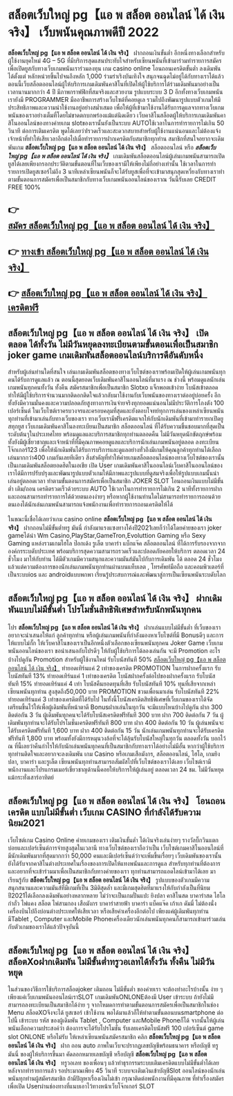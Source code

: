 # สล็อตเว็บใหญ่ pg【แอ พ สล็อต ออนไลน์ ได้ เงิน จริง】  เว็บพนันคุณภาพดีปี 2022

**สล็อตเว็บใหญ่ pg【แอ พ สล็อต ออนไลน์ ได้ เงิน จริง】** ฝากถอนเงินขั้นต่ำ  อีกหนึ่งทางเลือกสำหรับผู้ใช้งานยุคใหม่ 4G – 5G ที่มีบริการสุดแสนประทับใจสำหรับเซียนพนันที่เข้ามาร่วมทำรายการสมัครเพื่อเปิดยูสกับทางเว็บเกมพนันเราร่วมลงทุน เกม casino online โอนถอนเครดิตขั้นต่ำ ลงเดิมพันได้ตั้งแต่ หลักหน่วยขึ้นไปจนถึงหลัก 1,000 ร่วมร่าเริงบันเทิงใจ สนุกจนฉุดไม่อยู่ได้กับทางเราได้แล้วตอนนี้เว็บสล็อตออนไลน์ผู้ให้บริการเกมเดิมพันคาสิโนที่เปิดให้ผู้ใช้บริการได้ร่วมเดิมพันมาอย่างเป็นเวลานานมากกว่า 4 ปี มีภาพกราฟฟิกที่สมจริงและสวยงาม รูปแบบระบบ 3 D
อีกทั้งทางเว็บเกมพนันเรายังมี  PROGRAMMER มืออาชีพการสร้างเว็บไซต์ที่คอยดูเล  รวมไปถึงพัฒนารูปแบบตัวเกมให้มีประสิทธิภาพและความน่าใช้งานอยู่อย่างสม่ำเสมอ เพื่อให้ผู้ที่เข้ามาใช้งานได้รับการดูแลจากทางเว็บเกมพนันของเราอย่างเต็มที่โดยไม่ขาดตกบกพร่องแม้แต่นิดเดียว เว็บคาสิโนสล็อตผู้ให้บริการเกมเดิมพันคาสิโนออนไลน์ของทางค่ายเกม slotของเรานั้นยังเป็นระบบ AUTOใช้เวลาในการทำรายการไม่เกิน 50 วินาที ต่อการเติมเครดิต พูดได้เลยว่าIรวดเร็วและสะดวกสบายสำหรับผู้ใช้งานแน่นอนและไม่ต้องแจ้งเจ้าหน้าที่ทำให้เสียเวลาอีกต่อไปเมื่อทำรายการฝากเครดิตกับสมาชิกทุกท่าน
สมาชิกที่สนใจอยากจะเดิมพันเกม **สล็อตเว็บใหญ่ pg【แอ พ สล็อต ออนไลน์ ได้ เงิน จริง】** สล็อตออนไลน์ หรือ ***สล็อตเว็บใหญ่ pg【แอ พ สล็อต ออนไลน์ ได้ เงิน จริง】*** เกมเดิมพันสล็อตออนไลน์ผู้เล่นเกมพนันสามารถเปิดยูสได้เลยเพียงกรอกประวัติตามขั้นตอนที่ในเว็บของเรามีให้เพียงไม่กี่อย่างเท่านั้น ใช้เวลาในการทำรายการเปิดยูสเซอร์ไม่ถึง 3 นาทีเหล่าเซียนพนันก็จะได้รับยูสเพื่อที่จะเข้ามาสนุกสุดเหวี่ยงกับทางเราทำตามขั้นตอนการสมัครเพื่อเป็นสมาชิกกับทางเว็บเกมพนันออนไลน์ของเราณ วันนี้รับเลย CREDIT FREE 100%

## 👉 [สมัคร สล็อตเว็บใหญ่ pg【แอ พ สล็อต ออนไลน์ ได้ เงิน จริง】](https://archa888.com/)
## 👉 [ทางเข้า สล็อตเว็บใหญ่ pg【แอ พ สล็อต ออนไลน์ ได้ เงิน จริง】](https://archa888.com/)
## 👉 [สล็อตเว็บใหญ่ pg【แอ พ สล็อต ออนไลน์ ได้ เงิน จริง】 เครดิตฟรี](https://archa888.com/)

## สล็อตเว็บใหญ่ pg【แอ พ สล็อต ออนไลน์ ได้ เงิน จริง】 เปิดตลอด ได้ทั้งวัน ไม่มีวันหยุดลงทะเบียนตามขั้นตอนเพื่อเป็นสมาชิก joker game เกมเดิมพันสล็อตออนไลน์บริการดีอันดับหนึ่ง

สำหรับผู้เล่นท่านใดที่สนใจ เล่นเกมเดิมพันสล็อตของทางเว็บไซต์ของเราพร้อมเปิดให้ผู้เล่นเกมพนันทุกคนได้รับการดูแลแล้ว ณ ตอนนี้สุดยอดเว็บเดิมพันคาสิโนออนไลน์ที่มาแรง ณ ช่วงนี้ พร้อมดูแลนักเล่นเกมพนันทุกคนทั้งวัน ทั้งคืน สมัครสมาชิกเพื่อเป็นสมาชิก Slotxo แจ็กพอตเข้าง่าย โบนัสเข้าตลอด ทำให้มีผู้ใช้บริการจำนวนมากติดอกติดใจแล้วกลับมาใช้งานกับเว็บพนันของทางเราต่ออยู่บ่อยครั้ง อีกทั้งยังมีความมั่นคงและความปลอดภัยสูงทางการเงินจ่ายจริงทุกยอดแน่นอนไม่มีประวัติการโกงตัง 100 เปอร์เซ็นต์ ในเว็บไซต์เราครบวงจรและครอบคลุมที่สุดและยังตอบโจทย์ทุกการเล่นของเหล่าเซียนพนันทุกท่านที่เข้ามาเล่นกับทางเว็บของเรา
ทางเว็บเรามีฟรีเครดิตแจกให้กับนักเดิมพันที่เข้ามาทำรายกเปิดยูสทุกยูส เว็บเกมเดิมพันคาสิโนลงทะเบียนเป็นสมาชิก สล็อตออนไลน์ ที่ได้รับความชื่นชอบมากที่สุดเป็นระดับต้นๆในประเทศไทย พร้อมดูแลและบริการสมาชิกทุกท่านตลอดคืน ไม่มีวันหยุดนักขัตฤกษ์พร้อมทั้งยังมีผู้เชี่ยวชาญและเจ้าหน้าที่ที่มีคุณภาพคอยดูแลและบริการนักเล่นเกมพนันอยู่ตลอด ลงทะเบียน โจ๊กเกอร์123 เพื่อให้นักเดิมพันได้รับการบริการและดูแลอย่างทั่วถึงมีเกมให้คุณลูกค้าทุกท่านได้เลือกเล่นมากกว่า400 เกมกันเลยทีเดียว
สิ่งสำคัญที่ทำให้ค่ายเกมสล็อตออนไลน์ของทางเว็บไซต์ของเรานั้นเป็นเกมเดิมพันสล็อตยอดฮิตในเอเชีย เปิด User  เกมเดิมพันคาสิโนออนไลน์เว็บคาสิโนออนไลน์ของเราได้มีการปรับปรุงและพัฒนารูปแบบตัวเกมให้มีภาพและรูปแบบที่ดูสมจริงเพื่อให้รูปแบบเกมนั้นน่าเล่นอยู่ตลอดเวลา ทำตามขั้นตอนการสมัครเพื่อเป็นสมาชิก JOKER SLOT โอนถอนเงินแบบไม่มีขั้นต่ำ เติม/ถอน เครดิตรวดเร็วด้วยระบบ AUTO ใช้เวลาในการทำรายการไม่เกิน 2 นาทีทั้งรายการฝากและถอนสามารถทำรายการได้ด้วยตนเองง่ายๆ หรือหากผู้ใช้งานท่านใดไม่สามารถทำรายการถอนด้วยตนเองได้นักเล่นเกมพนันสามารถแจ้งพนักงานเพื่อทำรายการถอนเครดิตให้ได้

ในขณะนี้เชื่อได้เลยว่าเกม casino online **สล็อตเว็บใหญ่ pg【แอ พ สล็อต ออนไลน์ ได้ เงิน จริง】** ฝากถอนไม่มีขั้นต่ำทรู มันนี่ กำลังมาแรงแซงทางโค้งปี2021เลยก็ว่าได้โดยค่ายของเรา joker gameได้นำ  Wm Casino,PlayStar,GameTron,Evoluttion Gaming หรือ Sexy Gaming แหล่งรวมเกมไฮโล ป๊อกเด้ง รูเล็ต บาคาร่า แบ็กแจ๊ค สล็อตออนไลน์ ที่ได้การรับรองจากจากองค์กรระบดับประเทศ พร้อมบริการสุดความสามารถรวดเร็วและปลอดภัยคอยให้บริการ ตลอดเวลา 24 ชั่วโมง มาให้กับท่าน ได้มีตัวเกมมีความสนุกและความมันส์มันไปกับการเดิมพัน ได้ ตลอด 24 ชั่วโมง แล้วแต่ความต้องการของนักเล่นเกมพนันทุกท่านผ่านบนแท็บเลต , โทรศัพท์มือถือ และคอมพิวเตอร์ที่เป็นระบบios และ androidแบบพกพา เรียนรู้ประสบการณ์และพัฒนาสู่การเป็นเซียนพนันระบดับโลก

## สล็อตเว็บใหญ่ pg【แอ พ สล็อต ออนไลน์ ได้ เงิน จริง】 ฝากเดิมพันแบบไม่มีขั้นต่ำ โปรโมชั่นสิทธิพิเศษสำหรับนักพนันทุกคน

โปร **สล็อตเว็บใหญ่ pg【แอ พ สล็อต ออนไลน์ ได้ เงิน จริง】** ฝากเล่นแบบไม่มีขั้นต่ำ ที่เว็บของเราอยากจะนำเสนอให้แก่  ลูกค้าทุกท่าน หรือผู้เล่นเกมพนันที่กำลังมองหาเว็บไซต์ที่มี Bonusดีๆ และการให้แบบไม่กั๊ก ให้เว็บคาสิโนของเราเป็นอีกหนึ่งตัวเลือกของเซียนพนันทุกคน Joker Game เว็บเกมพนันออนไลน์ของเรา ขอนำเสนอกับโปรดีๆ ให้กับผู้ใช้บริการได้ลองเล่นกัน จะมี Promotion อะไรบ้างไปดูกัน
 Promotion สำหรับผู้ใช้งานใหม่ รับโบนัสทันที 50% [สล็อตเว็บใหญ่ pg【แอ พ สล็อต ออนไลน์ ได้ เงิน จริง】](https://archa888.com/) ทำยอดเทิร์นแค่ 2 เท่าของเครดิต
 PROMOTION ในการฝากครั้งแรก รับโบนัสทันที 13% ทำยอดเทิร์นแค่ 1 เท่าของเครดิต
โบนัสฝากครั้งต่อไปของฝากครั้งแรก รับโบนัสทันที 15% ทำยอดเทิร์นแค่ 4 เท่า
โบนัสคืนยอดทุนที่เสีย รับโบนัสทันที 10% ทุนที่เสียจากเหล่าเซียนพนันทุกท่าน สูงสุดถึง50,000 บาท
 PROMOTION ชวนเพื่อนมาเล่น รับโบนัสทันที 22% ทำยอดเทิร์นแค่ 3 เท่าของเครดิตที่ได้รับไป
ในทั้งนี้โบนัสเครดิตสิทธิพิเศษที่เว็บเกมของเราได้จัดเตรียมขึ้นไว้ให้เพื่อผู้เดิมพันที่หน้าตาดี Bonusฝากเล่นในทุกวัน จะมีแบบไหนบ้างไปดูกัน
ฝาก 300 ติดต่อกัน 3 วัน ผู้เดิมพันทุกคนจะได้รับโบนัสเครดิตฟรีทันที 300 บาท
ฝาก 700 ติดต่อกัน 7 วัน ผู้เดิมพันทุกท่านจะได้รับโปรโมชั่นเครดิตฟรีทันที 800 บาท
ฝาก 400 ติดต่อกัน 10 วัน ผู้เล่นพนันจะได้รับเครดิตฟรีทันที 1,600 บาท
ฝาก 400 ติดต่อกัน 15 วัน นักเล่นเกมพนันทุกท่านจะได้รับเครดิตฟรีทันที 1,800 บาท
พร้อมทั้งยังมีการหมุนวงล้อที่จะได้ลุ้นรับโบนัสใหญ่ในทุกวัน ตลอดทั้งวัน บอกไว้ ณ ที่นี้เลยว่าคืนกำไรให้กับนักเล่นพนันทุกคนที่เป็นสมาชิกกับทางเราได้อย่างไม่มีอั้น หากว่าผู้ใช้บริการทุกท่านติดใจและอยากจะลงเดิมพัน เกม Casino หรือเกมเสือมังกร, สล็อตออนไลน์, ไฮโล, เกมยิงปลา, บาคาร่า และรูเล็ต เซียนพนันทุกท่านสามารถสัมผัสไปที่เว็บไซต์ของเราได้เลย เว็บไซต์เรามีพนักงานและโปรแกรมเมอร์เชี่ยวชาญด้านนี้คอยให้บริการให้ผู้เล่นอยู่ ตลอดเวลา 24 ชม. ไม่มีวันหยุดแม้กระทั่งเสาร์อาทิตย์

## สล็อตเว็บใหญ่ pg【แอ พ สล็อต ออนไลน์ ได้ เงิน จริง】 โอนถอนเครดิต แบบไม่มีขั้นต่ำ  เว็บเกม CASINO ที่กำลังได้รับความนิยม2021

เว็บไซต์เกม  Casino Online ค่ายเกมของเรา เติมเงินขั้นต่ำ ได้เงินจริงเล่นง่ายๆ รางวัลบิ๊กวินแตกบ่อยและเปอร์เซ็นต์การจ่ายสูงสุดในเวลานี ทางเว็บไซต์ของเราถือว่าเป็น เว็บไซต์เกมคาสิโนออนไลน์ที่มีนักเดิมพันมากที่สุดมากกว่า 50,000 คนและมีเปอร์เซ็นต์ว่าจะเพิ่มขึ้นเรื่อยๆ เว็บเดิมพันของเรานั้นยังได้รับจากคาสิโนต่างประเทศในเรื่องของการเปิดให้แทงพนันและการดูแล สำหรับทุกท่านที่ต้องการและอยากที่จะเข้าร่วมมาเพื่อเป็นสมาชิกกับทางค่ายของเรา ทุกท่านสามารถแอดไลน์เข้ามาได้เลย
	มาเรียนรู้กับ **สล็อตเว็บใหญ่ pg【แอ พ สล็อต ออนไลน์ ได้ เงิน จริง】** รูปแบบของตัวเกมมีความสนุกสนานและความมันส์ที่มีเกมที่เป็น 3มิติสุดล้ำ และมีเกมสุดฮิตที่มาแรงให้กับกำลังเป็นที่นิยมปี2021ได้เลือกลงเดิมพันอย่างหลากหลาย  ไม่ว่าจะเป็นเกมปั่นแปะ ยิงปลา คาสิโนสด บาคาร่าสด ไฮโล กำถั่ว ไพ่แคง สล็อต ไพ่สามกอง เสือมังกร บาคาร่าสายฟ้า บาคาร่า แบ็คแจ๊ค เก้าเก ดัมมี่ ไม่ต้องนั่งเครื่องบินไปถึงบ่อนต่างประเทศให้เสียเวลา หรือเสียค่าเครื่องอีกต่อไป เพียงแค่ผู้เดิมพันทุกท่านมีTablet , Computer และMobile Phoneเครื่องเดียวนักเล่นพนันทุกคนก็สามารถเข้ามาร่วมเล่นกับตัวเกมของเราได้แล้วปัจจุบันนี้

## สล็อตเว็บใหญ่ pg【แอ พ สล็อต ออนไลน์ ได้ เงิน จริง】 สล็อตXoฝากเดิมพัน ไม่มีขั้นต่ำทรูวอเลทได้ทั้งวัน ทั้งคืน ไม่มีวันหยุด

ในส่วนของวิธีการใช้บริการสล็อตjoker เติมถอน ไม่มีขั้นต่ำ ของค่ายเรา จะต้องทำอะไรบ้างนั้น ง่าย ๆ เพียงแค่เว็บเกมพนันออนไลน์เราSLOT เกมเดิมพันONLONEต้องมี User เข้าระบบ ถ้ายังไม่มีสามารถลงทะเบียนเป็นสมาชิกได้ง่าย ๆ จากโหมดการทำตามขั้นตอนการสมัครเพื่อเป็นสมาชิกในช่อง Menu สล็อตXOจึงจะได้ ยูสเซอร์ เข้าใช้งาน พอได้มาแล้วก็ให้ทำตามขั้นตอนบนsmartphone ต่อไปนี้
เข้าระบบ รหัส  ของผู้เดิมพัน Tablet , Computer และMobile Phoneก็ได้
จากนั้นให้ผู้เล่นพนันเลือกความประสงค์ว่า ต้องการจะได้รับโปรโมชั่น รับเลยเครดิตโบนัสฟรี 100 เปอร์เซ็นต์  game slot ONLONE หรือไม่รับ
ให้เหล่าเซียนพนันสมัครสมาชิก คลิก **สล็อตเว็บใหญ่ pg【แอ พ สล็อต ออนไลน์ ได้ เงิน จริง】** ฝาก ถอน auto ภาพในเว็บจะปรากฏเลขบัญชีพร้อมธนาคาร หรือบัญชี ทรู มันนี่ ของผู้ให้บริการขึ้นมา
คัดลอกหมายเลขบัญชี หรือบัญชี **สล็อตเว็บใหญ่ pg【แอ พ สล็อต ออนไลน์ ได้ เงิน จริง】** ทรูวอเลท ของเพื่อนๆ แล้วทำธุรกรรมระบบเติมเครดิตแบบไม่มีขั้นต่ำได้เลย
หลังจากทำรายการแล้ว รอประมาณเพียง 45 วินาที ระบบจะเติมเงินเข้าบัญชีSlot ออนไลน์ของนักเล่นพนันทุกท่านผู้สมัครสมาชิก
ถ้ามีปัญหาเรื่องเงินไม่เข้า กรุณาติดต่อพนักงานที่มีคุณภาพ ที่ทำเรื่องสมัครเพื่อเปิด Userผ่านช่องทางที่แนบเอาไว้ทางหน้าเว็บโจ๊กเกอร์ SLOT


